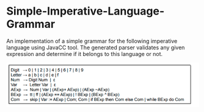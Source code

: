 # Simple-Imperative-Language-Grammar
An implementation of a simple grammar for the following imperative language using  JavaCC tool. The generated parser validates any given expression and determine if it
belongs to this language or not.


![alt text](https://github.com/noha-ahmed/Simple-Imperative-Language-Grammar/blob/main/Grammar.png)
